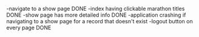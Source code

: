 -navigate to a show page DONE
    -index having clickable marathon titles DONE
    -show page has more detailed info DONE
-application crashing if navigating to a show page for a record that doesn't exist
-logout button on every page DONE